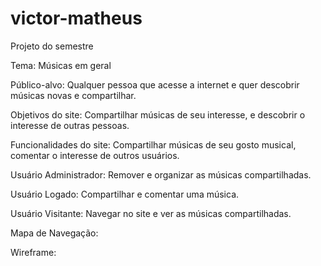 # victor-matheus
Projeto do semestre

Tema: Músicas em geral

Público-alvo: Qualquer pessoa que acesse a internet e quer descobrir músicas novas e compartilhar.

Objetivos do site: Compartilhar músicas de seu interesse, e descobrir o interesse de outras pessoas.

Funcionalidades do site: Compartilhar músicas de seu gosto musical, comentar o interesse de outros usuários.

Usuário Administrador: Remover e organizar as músicas compartilhadas.

Usuário Logado: Compartilhar e comentar uma música.

Usuário Visitante: Navegar no site e ver as músicas compartilhadas.

Mapa de Navegação:

Wireframe: